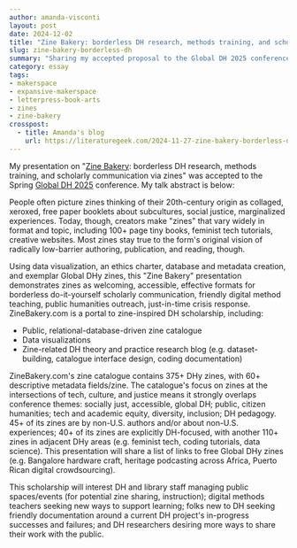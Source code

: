 ```yaml
---
author: amanda-visconti
layout: post
date: 2024-12-02
title: "Zine Bakery: borderless DH research, methods training, and scholarly communication via zines"
slug: zine-bakery-borderless-dh
summary: "Sharing my accepted proposal to the Global DH 2025 conference, on my Zine Bakery scholarship."
category: essay
tags:
- makerspace
- expansive-makerspace
- letterpress-book-arts
- zines
- zine-bakery
crosspost:
  - title: Amanda's blog
    url: https://literaturegeek.com/2024-11-27-zine-bakery-borderless-dh
---
```


My presentation on "[Zine Bakery](https://zinebakery.com): borderless DH research, methods training, and scholarly communication via zines" was accepted to the Spring [Global DH 2025](http://msuglobaldh.org/) conference. My talk abstract is below:

People often picture zines thinking of their 20th-century origin as collaged, xeroxed, free paper booklets about subcultures, social justice, marginalized experiences. Today, though, creators make "zines" that vary widely in format and topic, including 100+ page tiny books, feminist tech tutorials, creative websites. Most zines stay true to the form's original vision of radically low-barrier authoring, publication, and reading, though.

Using data visualization, an ethics charter, database and metadata creation, and exemplar Global DHy zines, this "Zine Bakery" presentation demonstrates zines as welcoming, accessible, effective formats for borderless do-it-yourself scholarly communication, friendly digital method teaching, public humanities outreach, just-in-time crisis response. ZineBakery.com is a portal to zine-inspired DH scholarship, including:
* Public, relational-database-driven zine catalogue
* Data visualizations
* Zine-related DH theory and practice research blog (e.g. dataset-building, catalogue interface design, coding documentation)

ZineBakery.com's zine catalogue contains 375+ DHy zines, with 60+ descriptive metadata fields/zine. The catalogue's focus on zines at the intersections of tech, culture, and justice means it strongly overlaps conference themes: socially just, accessible, global DH; public, citizen humanities; tech and academic equity, diversity, inclusion; DH pedagogy. 45+ of its zines are by non-U.S. authors and/or about non-U.S. experiences; 40+ of its zines are explicitly DH-focused, with another 110+ zines in adjacent DHy areas (e.g. feminist tech, coding tutorials, data science). This presentation will share a list of links to free Global DHy zines (e.g. Bangalore hardware craft, heritage podcasting across Africa, Puerto Rican digital crowdsourcing).

This scholarship will interest DH and library staff managing public spaces/events (for potential zine sharing, instruction); digital methods teachers seeking new ways to support learning; folks new to DH seeking friendly documentation around a current DH project's in-progress successes and failures; and DH researchers desiring more ways to share their work with the public.